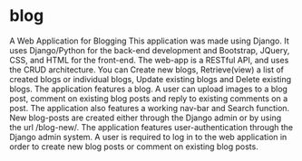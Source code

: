 # blog
A Web Application for Blogging
  This application was made using Django. It uses Django/Python for the back-end development and Bootstrap, JQuery, CSS, and HTML 
for the front-end. The web-app is a RESTful API, and uses the CRUD architecture. You can Create new blogs, Retrieve(view) a list
of created blogs or individual blogs, Update existing blogs and Delete existing blogs. 
  The application features a blog. A user can upload images to a blog post, comment on existing blog posts and reply to existing
comments on a post. The application also features a working nav-bar and Search function.
  New blog-posts are created either through the Django admin or by using the url /blog-new/. 
  The application features user-authentication through the Django admin system. A user is required to log in to the web application 
in order to create new blog posts or comment on existing blog posts. 
